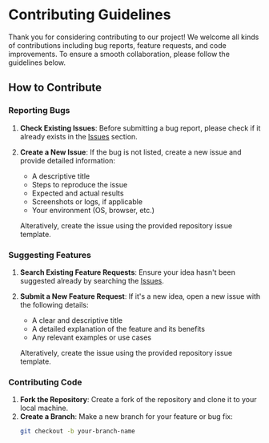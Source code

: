 # Contributing Guidelines

Thank you for considering contributing to our project! We welcome all kinds of contributions including bug reports, feature requests, and code improvements. To ensure a smooth collaboration, please follow the guidelines below.

## How to Contribute

### Reporting Bugs

1. **Check Existing Issues**: Before submitting a bug report, please check if it already exists in the [Issues](https://github.com/bryxli/zoe-bot/issues) section.
2. **Create a New Issue**: If the bug is not listed, create a new issue and provide detailed information:

   - A descriptive title
   - Steps to reproduce the issue
   - Expected and actual results
   - Screenshots or logs, if applicable
   - Your environment (OS, browser, etc.)

   Alteratively, create the issue using the provided repository issue template.

### Suggesting Features

1. **Search Existing Feature Requests**: Ensure your idea hasn't been suggested already by searching the [Issues](https://github.com/bryxli/zoe-bot/issues).
2. **Submit a New Feature Request**: If it's a new idea, open a new issue with the following details:

   - A clear and descriptive title
   - A detailed explanation of the feature and its benefits
   - Any relevant examples or use cases

   Alteratively, create the issue using the provided repository issue template.

### Contributing Code

1. **Fork the Repository**: Create a fork of the repository and clone it to your local machine.
2. **Create a Branch**: Make a new branch for your feature or bug fix:
   ```sh
   git checkout -b your-branch-name
   ```
